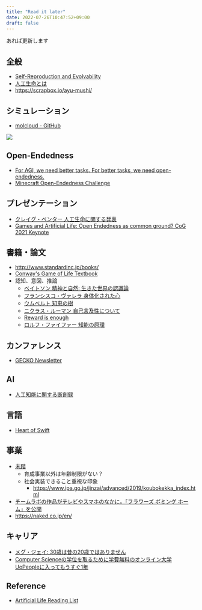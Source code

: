 ```yaml
---
title: "Read it later"
date: 2022-07-26T10:47:52+09:00
draft: false
---
```


あれば更新します

## 全般
- [Self-Reproduction and Evolvability](http://archive.tim-taylor.com/talks/selfrep_handouts.pdf)
- [人工生命とは](http://www.oit.ac.jp/elc/~harashima/zinnkouseimei.html)
- https://scrapbox.io/ayu-mushi/

## シミュレーション
- [molcloud - GitHub](https://github.com/whitead/molcloud)

![](https://user-images.githubusercontent.com/908389/176980703-bc814295-ee37-4c41-a31b-6b75bb420659.png)

## Open-Endedness
- [For AGI, we need better tasks. For better tasks, we need open-endedness. ](https://kvfrans.com/notes-on-aloe/)
- [Minecraft Open-Endedness Challenge](https://evocraft.life)

## プレゼンテーション
- [クレイグ・ベンター 人工生命に関する発表](https://www.ted.com/talks/craig_venter_watch_me_unveil_synthetic_life/transcript?language=ja)
- [Games and Artificial Life: Open Endedness as common ground? CoG 2021 Keynote](https://www.youtube.com/watch?v=BCJJzew4j2w)

## 書籍・論文
- http://www.standardinc.jp/books/
- [Conway's Game of Life Textbook](https://www.reddit.com/r/math/comments/tbos5k/dave_greene_and_i_wrote_a_textbook_about_conways/)
- 認知、意図、推論
  - [ベイトソン 精神と自然: 生きた世界の認識論](https://www.amazon.co.jp/dp/4003860187)
  - [フランシスコ・ヴァレラ 身体化された心](https://www.amazon.co.jp/身体化された心―仏教思想からのエナクティブ・アプローチ-フランシスコ-ヴァレラ/dp/4875023545/ref=sr_1_1?qid=1656665225&refinements=p_27%3Aフランシスコ+ヴァレラ&s=books&sr=1-1)
  - [ウムベルト 知恵の樹](https://www.amazon.co.jp/知恵の樹―生きている世界はどのようにして生まれるのか-ちくま学芸文庫-ウンベルト-マトゥラーナ/dp/4480083898/ref=pd_bxgy_img_sccl_1/356-2480729-0510218?pd_rd_w=VigGb&content-id=amzn1.sym.918446e7-72f4-48c7-a672-af3b6ace2b19&pf_rd_p=918446e7-72f4-48c7-a672-af3b6ace2b19&pf_rd_r=FD52T8X86TJK9HFK1F0T&pd_rd_wg=WiWVt&pd_rd_r=d3544672-426d-4248-b86a-9c336aaac449&pd_rd_i=4480083898&psc=1)
  - [ニクラス・ルーマン 自己言及性について](https://www.amazon.co.jp/自己言及性について-ちくま学芸文庫-ニクラス-ルーマン/dp/4480096779/ref=pd_sbs_sccl_3_4/356-2480729-0510218?pd_rd_w=Lg41n&content-id=amzn1.sym.93c27f0b-23b5-46ab-a43b-9c73c0c74485&pf_rd_p=93c27f0b-23b5-46ab-a43b-9c73c0c74485&pf_rd_r=14J9WFPGGJ0G1Y8C4X93&pd_rd_wg=t4671&pd_rd_r=5d607d27-17ae-4dd5-9ad4-042aedc49481&pd_rd_i=4480096779&psc=1)
  - [Reward is enough](https://www.sciencedirect.com/science/article/pii/S0004370221000862)
  - [ロルフ・ファイファー 知能の原理](https://www.amazon.co.jp/知能の原理-―身体性に基づく構成論的アプローチ―-Rolf-Pfeifer/dp/4320122461)

## カンファレンス
- [GECKO Newsletter](https://h2020-gecko.eu/resources/newsletters)

## AI
- [人工知能に関する断創録](http://aidiary.hatenablog.com/entry/20040805/1111928090)

## 言語
- [Heart of Swift](https://heart-of-swift.github.io)

## 事業
- [未踏](https://www.ipa.go.jp/jinzai/mitou/portal_index.html)
    - 育成事業以外は年齢制限がない？
    - 社会実装できること重視な印象
        - https://www.ipa.go.jp/jinzai/advanced/2019/koubokekka_index.html
- [チームラボの作品がテレビやスマホのなかに。「フラワーズ ボミング ホーム」を公開](https://bijutsutecho.com/magazine/news/headline/22475#.XyuySVg26oo.twitter)
- https://naked.co.jp/en/

## キャリア
- [メグ・ジェイ: 30歳は昔の20歳ではありません](https://youtu.be/vhhgI4tSMwc)
- [Computer Scienceの学位を取るために学費無料のオンライン大学UoPeopleに入ってもうすぐ1年](https://empitsu88.hatenablog.com/entry/2020/12/07/062350)

## Reference
- [Artificial Life Reading List](https://anyaevostinar.github.io/teaching/2022/06/17/alife-reading.html)